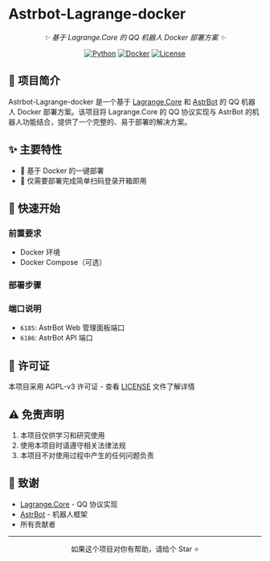 # Astrbot-Lagrange-docker

<div align="center">


_✨ 基于 Lagrange.Core 的 QQ 机器人 Docker 部署方案 ✨_

[![Python](https://img.shields.io/badge/python-3.10+-blue.svg?style=for-the-badge&color=76bad9)](https://www.python.org/)
[![Docker](https://img.shields.io/badge/docker-available-blue.svg?style=for-the-badge&color=76bad9)](https://www.docker.com/)
[![License](https://img.shields.io/badge/license-AGPL--v3-green.svg?style=for-the-badge&color=76bad9)](LICENSE)

</div>

## 📝 项目简介

Astrbot-Lagrange-docker 是一个基于 [Lagrange.Core](https://github.com/LagrangeDev/Lagrange.Core) 和 [AstrBot](https://github.com/Soulter/AstrBot) 的 QQ 机器人 Docker 部署方案。该项目将 Lagrange.Core 的 QQ 协议实现与 AstrBot 的机器人功能结合，提供了一个完整的、易于部署的解决方案。

## ✨ 主要特性

- 🚀 基于 Docker 的一键部署
- 🚀 仅需要部署完成简单扫码登录开箱即用

## 🚀 快速开始

### 前置要求

- Docker 环境
- Docker Compose（可选）

### 部署步骤


### 端口说明

- `6185`: AstrBot Web 管理面板端口
- `6186`: AstrBot API 端口

## 📄 许可证

本项目采用 AGPL-v3 许可证 - 查看 [LICENSE](LICENSE) 文件了解详情

## ⚠️ 免责声明

1. 本项目仅供学习和研究使用
2. 使用本项目时请遵守相关法律法规
3. 本项目不对使用过程中产生的任何问题负责

## 🙏 致谢

- [Lagrange.Core](https://github.com/LagrangeDev/Lagrange.Core) - QQ 协议实现
- [AstrBot](https://github.com/Soulter/AstrBot) - 机器人框架
- 所有贡献者


---

<div align="center">
如果这个项目对你有帮助，请给个 Star ⭐️
</div> 